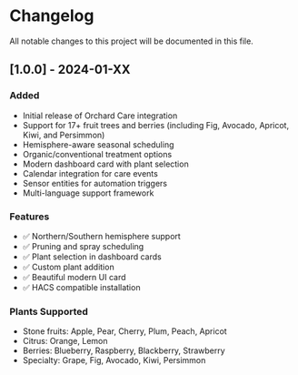 # Changelog

All notable changes to this project will be documented in this file.

## [1.0.0] - 2024-01-XX

### Added
- Initial release of Orchard Care integration
- Support for 17+ fruit trees and berries (including Fig, Avocado, Apricot, Kiwi, and Persimmon)
- Hemisphere-aware seasonal scheduling
- Organic/conventional treatment options
- Modern dashboard card with plant selection
- Calendar integration for care events
- Sensor entities for automation triggers
- Multi-language support framework

### Features
- ✅ Northern/Southern hemisphere support
- ✅ Pruning and spray scheduling
- ✅ Plant selection in dashboard cards
- ✅ Custom plant addition
- ✅ Beautiful modern UI card
- ✅ HACS compatible installation

### Plants Supported
- Stone fruits: Apple, Pear, Cherry, Plum, Peach, Apricot
- Citrus: Orange, Lemon
- Berries: Blueberry, Raspberry, Blackberry, Strawberry
- Specialty: Grape, Fig, Avocado, Kiwi, Persimmon